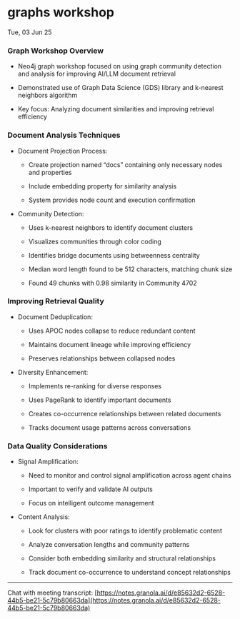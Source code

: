 # graphs workshop

Tue, 03 Jun 25

### Graph Workshop Overview

- Neo4j graph workshop focused on using graph community detection and analysis for improving AI/LLM document retrieval
    
- Demonstrated use of Graph Data Science (GDS) library and k-nearest neighbors algorithm
    
- Key focus: Analyzing document similarities and improving retrieval efficiency
    

### Document Analysis Techniques

- Document Projection Process:
    
    - Create projection named “docs” containing only necessary nodes and properties
        
    - Include embedding property for similarity analysis
        
    - System provides node count and execution confirmation
        
- Community Detection:
    
    - Uses k-nearest neighbors to identify document clusters
        
    - Visualizes communities through color coding
        
    - Identifies bridge documents using betweenness centrality
        
    - Median word length found to be 512 characters, matching chunk size
        
    - Found 49 chunks with 0.98 similarity in Community 4702
        

### Improving Retrieval Quality

- Document Deduplication:
    
    - Uses APOC nodes collapse to reduce redundant content
        
    - Maintains document lineage while improving efficiency
        
    - Preserves relationships between collapsed nodes
        
- Diversity Enhancement:
    
    - Implements re-ranking for diverse responses
        
    - Uses PageRank to identify important documents
        
    - Creates co-occurrence relationships between related documents
        
    - Tracks document usage patterns across conversations
        

### Data Quality Considerations

- Signal Amplification:
    
    - Need to monitor and control signal amplification across agent chains
        
    - Important to verify and validate AI outputs
        
    - Focus on intelligent outcome management
        
- Content Analysis:
    
    - Look for clusters with poor ratings to identify problematic content
        
    - Analyze conversation lengths and community patterns
        
    - Consider both embedding similarity and structural relationships
        
    - Track document co-occurrence to understand concept relationships
        

---

Chat with meeting transcript: [https://notes.granola.ai/d/e85632d2-6528-44b5-be21-5c79b80663da](https://notes.granola.ai/d/e85632d2-6528-44b5-be21-5c79b80663da)